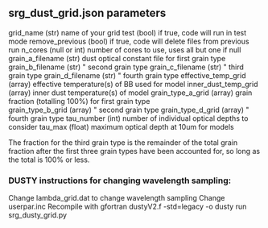 ## srg_dust_grid.json parameters
grid_name               (str)               name of your grid
test                    (bool)              if true, code will run in test mode
remove_previous         (bool)              if true, code will delete files from previous run
n_cores                 (null or int)       number of cores to use, uses all but one if null
grain_a_filename        (str)               dust optical constant file for first grain type
grain_b_filename        (str)               " second grain type
grain_c_filename        (str)               " third grain type
grain_d_filename        (str)               " fourth grain type
effective_temp_grid     (array)             effective temperature(s) of BB used for model
inner_dust_temp_grid    (array)             inner dust temperature(s) of model
grain_type_a_grid       (array)             grain fraction (totalling 100%) for first grain type   
grain_type_b_grid       (array)             " second grain type
grain_type_d_grid       (array)             " fourth grain type
tau_number              (int)               number of individual optical depths to consider
tau_max                 (float)             maximum optical depth at 10um for models

The fraction for the third grain type is the remainder of the total 
grain fraction after the first three grain types have been accounted for, 
so long as the total is 100% or less.

### DUSTY instructions for changing wavelength sampling:
Change lambda_grid.dat to change wavelength sampling
Change userpar.inc
Recompile with gfortran dustyV2.f -std=legacy -o dusty
run srg_dusty_grid.py

